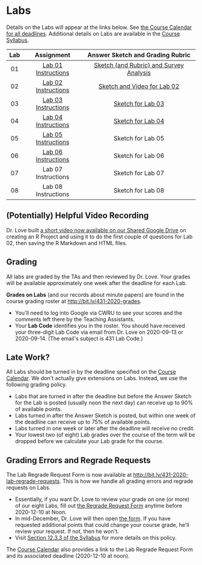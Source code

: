Labs
================

Details on the Labs will appear at the links below. See [the Course Calendar for all deadlines](https://thomaselove.github.io/431/calendar.html). Additional details on Labs are available in the [Course Syllabus](https://thomaselove.github.io/431-2020-syllabus/deliverables-assignments.html#labs).

Lab | Assignment | Answer Sketch and Grading Rubric
:---: | :---------: | :---------------------------------:
01 | [Lab 01 Instructions](https://github.com/THOMASELOVE/431-2020/blob/master/labs/lab01/lab01.md) | [Sketch (and Rubric) and Survey Analysis](https://github.com/THOMASELOVE/431-2020/blob/master/labs/lab01)
02 | [Lab 02 Instructions](https://github.com/THOMASELOVE/431-2020/blob/master/labs/lab02/lab02.md) | [Sketch and Video for Lab 02](https://github.com/THOMASELOVE/431-2020/tree/master/labs/lab02)
03 | [Lab 03 Instructions](https://github.com/THOMASELOVE/431-2020/blob/master/labs/lab03/lab03.md) | [Sketch for Lab 03](https://github.com/THOMASELOVE/431-2020/tree/master/labs/lab03)
04 | [Lab 04 Instructions](https://github.com/THOMASELOVE/431-2020/blob/master/labs/lab04/lab04.md) | [Sketch for Lab 04](https://github.com/THOMASELOVE/431-2020/blob/master/labs/lab04)
05 | [Lab 05 Instructions](https://github.com/THOMASELOVE/431-2020/blob/master/labs/lab05/lab05.md) | Sketch for Lab 05
06 | [Lab 06 Instructions](https://github.com/THOMASELOVE/431-2020/blob/master/labs/lab06/lab06.md) | Sketch for Lab 06
07 | Lab 07 Instructions | Sketch for Lab 07
08 | Lab 08 Instructions | Sketch for Lab 08

## (Potentially) Helpful Video Recording

Dr. Love built [a short video now available on our Shared Google Drive](http://bit.ly/431-2020-Love-does-Lab02) on creating an R Project and using it to do the first couple of questions for Lab 02, then saving the R Markdown and HTML files.

## Grading

All labs are graded by the TAs and then reviewed by Dr. Love. Your grades will be available approximately one week after the deadline for each Lab. 

**Grades on Labs** (and our records about minute papers) are found in the course grading roster at http://bit.ly/431-2020-grades. 

- You'll need to log into Google via CWRU to see your scores and the comments left there by the Teaching Assistants. 
- Your **Lab Code** identifies you in the roster. You should have received your three-digit Lab Code via email from Dr. Love on 2020-09-13 or 2020-09-14. (The email's subject is 431 Lab Code.) 

## Late Work?

All Labs should be turned in by the deadline specified on the [Course Calendar](https://thomaselove.github.io/431/calendar.html). We don't actually give extensions on Labs. Instead, we use the following grading policy.

- Labs that are turned in after the deadline but before the Answer Sketch for the Lab is posted (usually noon the next day) can receive up to 90% of available points.
- Labs turned in after the Answer Sketch is posted, but within one week of the deadline can receive up to 75% of available points.
- Labs turned in one week or later after the deadline will receive no credit.
- Your lowest two (of eight) Lab grades over the course of the term will be dropped before we calculate your Lab grade for the course. 

## Grading Errors and Regrade Requests

The Lab Regrade Request Form is now available at http://bit.ly/431-2020-lab-regrade-requests. This is how we handle all grading errors and regrade requests on Labs. 

- Essentially, if you want Dr. Love to review your grade on one (or more) of our eight Labs, fill out [the Regrade Request Form](http://bit.ly/431-2020-lab-regrade-requests) anytime before 2020-12-10 at Noon. 
- In mid-December, Dr. Love will then open [the form](http://bit.ly/431-2020-lab-regrade-requests). If you have requested additional points that could change your course grade, he'll review your request. If not, then he won't. 
- Visit [Section 12.3.3 of the Syllabus](https://thomaselove.github.io/431-2020-syllabus/deliverables-assignments.html#labs) for more details on this policy.

The [Course Calendar](https://thomaselove.github.io/431/calendar.html) also provides a link to the Lab Regrade Request Form and its associated deadline (2020-12-10 at noon). 


